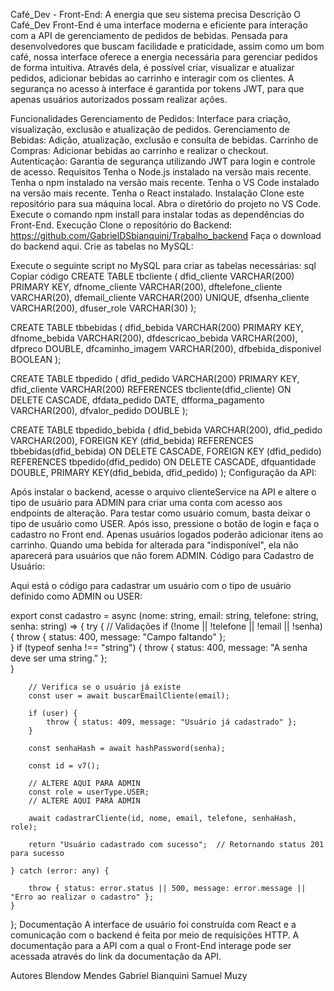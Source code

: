 Café_Dev - Front-End: A energia que seu sistema precisa
Descrição
O Café_Dev Front-End é uma interface moderna e eficiente para interação com a API de gerenciamento de pedidos de bebidas. Pensada para desenvolvedores que buscam facilidade e praticidade, assim como um bom café, nossa interface oferece a energia necessária para gerenciar pedidos de forma intuitiva. Através dela, é possível criar, visualizar e atualizar pedidos, adicionar bebidas ao carrinho e interagir com os clientes. A segurança no acesso à interface é garantida por tokens JWT, para que apenas usuários autorizados possam realizar ações.

Funcionalidades
Gerenciamento de Pedidos: Interface para criação, visualização, exclusão e atualização de pedidos.
Gerenciamento de Bebidas: Adição, atualização, exclusão e consulta de bebidas.
Carrinho de Compras: Adicionar bebidas ao carrinho e realizar o checkout.
Autenticação: Garantia de segurança utilizando JWT para login e controle de acesso.
Requisitos
Tenha o Node.js instalado na versão mais recente.
Tenha o npm instalado na versão mais recente.
Tenha o VS Code instalado na versão mais recente.
Tenha o React instalado.
Instalação
Clone este repositório para sua máquina local.
Abra o diretório do projeto no VS Code.
Execute o comando npm install para instalar todas as dependências do Front-End.
Execução
Clone o repositório do Backend:
https://github.com/GabrielDSbianquini/Trabalho_backend
Faça o download do backend aqui.
Crie as tabelas no MySQL:

Execute o seguinte script no MySQL para criar as tabelas necessárias:
sql
Copiar código
CREATE TABLE tbcliente (
    dfid_cliente VARCHAR(200) PRIMARY KEY,
    dfnome_cliente VARCHAR(200),
    dftelefone_cliente VARCHAR(20),
    dfemail_cliente VARCHAR(200) UNIQUE,
    dfsenha_cliente VARCHAR(200),
    dfuser_role VARCHAR(30)
);

CREATE TABLE tbbebidas (
    dfid_bebida VARCHAR(200) PRIMARY KEY,
    dfnome_bebida VARCHAR(200), 
    dfdescricao_bebida VARCHAR(200),
    dfpreco DOUBLE,
    dfcaminho_imagem VARCHAR(200),
    dfbebida_disponivel BOOLEAN
);

CREATE TABLE tbpedido (
    dfid_pedido VARCHAR(200) PRIMARY KEY,
    dfid_cliente VARCHAR(200) REFERENCES tbcliente(dfid_cliente) ON DELETE CASCADE,
    dfdata_pedido DATE,
    dfforma_pagamento VARCHAR(200),
    dfvalor_pedido DOUBLE
);

CREATE TABLE tbpedido_bebida (
    dfid_bebida VARCHAR(200),
    dfid_pedido VARCHAR(200),
    FOREIGN KEY (dfid_bebida) REFERENCES tbbebidas(dfid_bebida) ON DELETE CASCADE,
    FOREIGN KEY (dfid_pedido) REFERENCES tbpedido(dfid_pedido) ON DELETE CASCADE,
    dfquantidade DOUBLE,
    PRIMARY KEY(dfid_bebida, dfid_pedido)
);
Configuração da API:

Após instalar o backend, acesse o arquivo clienteService na API e altere o tipo de usuário para ADMIN para criar uma conta com acesso aos endpoints de alteração. Para testar como usuário comum, basta deixar o tipo de usuário como USER.
Após isso, pressione o botão de login e faça o cadastro no Front end. Apenas usuários logados poderão adicionar itens ao carrinho. Quando uma bebida for alterada para "indisponível", ela não aparecerá para usuários que não forem ADMIN.
Código para Cadastro de Usuário:

Aqui está o código para cadastrar um usuário com o tipo de usuário definido como ADMIN ou USER:

export const cadastro = async (nome: string, email: string, telefone: string, senha: string) => {
    try {
        // Validações
        if (!nome || !telefone || !email || !senha) {
            throw { status: 400, message: "Campo faltando" };  
        }
        if (typeof senha !== "string") {
            throw { status: 400, message: "A senha deve ser uma string." };  
        }

        // Verifica se o usuário já existe
        const user = await buscarEmailCliente(email);

        if (user) {
            throw { status: 409, message: "Usuário já cadastrado" }; 
        }

        const senhaHash = await hashPassword(senha);

        const id = v7();
        
        // ALTERE AQUI PARA ADMIN
        const role = userType.USER; 
        // ALTERE AQUI PARA ADMIN
        
        await cadastrarCliente(id, nome, email, telefone, senhaHash, role);

        return "Usuário cadastrado com sucesso";  // Retornando status 201 para sucesso

    } catch (error: any) {

        throw { status: error.status || 500, message: error.message || "Erro ao realizar o cadastro" };
    }
};
Documentação
A interface de usuário foi construída com React e a comunicação com o backend é feita por meio de requisições HTTP. A documentação para a API com a qual o Front-End interage pode ser acessada através do link da documentação da API.

Autores
Blendow Mendes
Gabriel Bianquini
Samuel Muzy